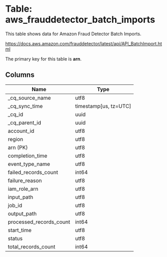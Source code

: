 # Table: aws_frauddetector_batch_imports

This table shows data for Amazon Fraud Detector Batch Imports.

https://docs.aws.amazon.com/frauddetector/latest/api/API_BatchImport.html

The primary key for this table is **arn**.

## Columns

| Name          | Type          |
| ------------- | ------------- |
|_cq_source_name|utf8|
|_cq_sync_time|timestamp[us, tz=UTC]|
|_cq_id|uuid|
|_cq_parent_id|uuid|
|account_id|utf8|
|region|utf8|
|arn (PK)|utf8|
|completion_time|utf8|
|event_type_name|utf8|
|failed_records_count|int64|
|failure_reason|utf8|
|iam_role_arn|utf8|
|input_path|utf8|
|job_id|utf8|
|output_path|utf8|
|processed_records_count|int64|
|start_time|utf8|
|status|utf8|
|total_records_count|int64|